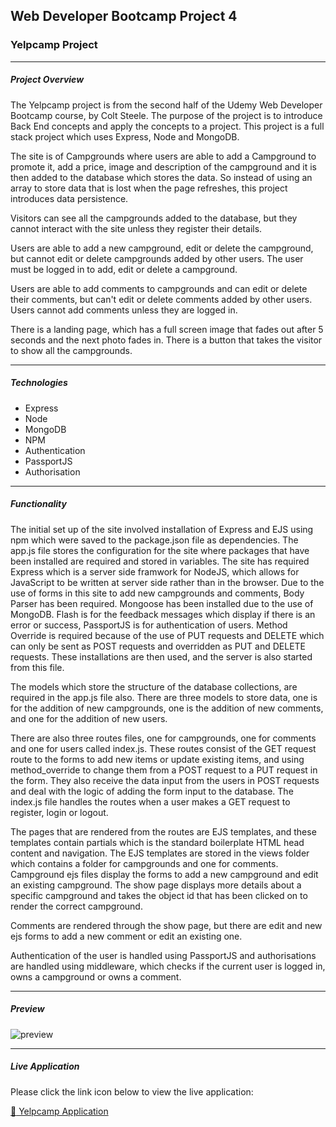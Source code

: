 ## Web Developer Bootcamp Project 4

### Yelpcamp Project

---

##### Project Overview

The Yelpcamp project is from the second half of the Udemy Web Developer Bootcamp course, by Colt Steele. The purpose of the project is to introduce Back End concepts and apply the concepts to a project. This project is a full stack project which uses Express, Node and MongoDB. 

The site is of Campgrounds where users are able to add a Campground to promote it, add a price, image and description of the campground and it is then added to the database which stores the data. So instead of using an array to store data that is lost when the page refreshes, this project introduces data persistence. 

Visitors can see all the campgrounds added to the database, but they cannot interact with the site unless they register their details. 

Users are able to add a new campground, edit or delete the campground, but cannot edit or delete campgrounds added by other users. The user must be logged in to add, edit or delete a campground. 

Users are able to add comments to campgrounds and can edit or delete their comments, but can't edit or delete comments added by other users. Users cannot add comments unless they are logged in. 

There is a landing page, which has a full screen image that fades out after 5 seconds and the next photo fades in. There is a button that takes the visitor to show all the campgrounds. 

---

##### Technologies

* Express
* Node
* MongoDB
* NPM
* Authentication
* PassportJS
* Authorisation

---

##### Functionality

The initial set up of the site involved installation of Express and EJS using npm which were saved to the package.json file as dependencies. The app.js file stores the configuration for the site where packages that have been installed are required and stored in variables. The site has required Express which is a server side framwork for NodeJS, which allows for JavaScript to be written at server side rather than in the browser. Due to the use of forms in this site to add new campgrounds and comments, Body Parser has been required. Mongoose has been installed due to the use of MongoDB. Flash is for the feedback messages which display if there is an error or success, PassportJS is for authentication of users. Method Override is required because of the use of PUT requests and DELETE which can only be sent as POST requests and overridden as PUT and DELETE requests. These installations are then used, and the server is also started from this file.

The models which store the structure of the database collections, are required in the app.js file also. There are three models to store data, one is for the addition of new campgrounds, one is the addition of new comments, and one for the addition of new users.

There are also three routes files, one for campgrounds, one for comments and one for users called index.js. These routes consist of the GET request route to the forms to add new items or update existing items, and using method_override to change them from a POST request to a PUT request in the form. They also receive the data input from the users in POST requests and deal with the logic of adding the form input to the database. The index.js file handles the routes when a user makes a GET request to register, login or logout. 

The pages that are rendered from the routes are EJS templates, and these templates contain partials which is the standard boilerplate HTML head content and navigation. The EJS templates are stored in the views folder which contains a folder for campgrounds and one for comments. Campground ejs files display the forms to add a new campground and edit an existing campground. The show page displays more details about a specific campground and takes the object id that has been clicked on to render the correct campground. 

Comments are rendered through the show page, but there are edit and new ejs forms to add a new comment or edit an existing one. 

Authentication of the user is handled using PassportJS and authorisations are handled using middleware, which checks if the current user is logged in, owns a campground or owns a comment. 

---

##### Preview

![preview]()

---

##### Live Application

Please click the link icon below to view the live application:

[:link: Yelpcamp Application]()


